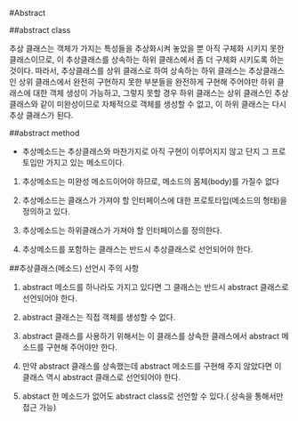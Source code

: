 #Abstract

##abstract class

추상 클래스는 객체가 가지는 특성들을 추상화시켜 놓았을 뿐 아직 구체화 시키지 못한 클래스이므로, 이 추상클래스를 상속하는 하위 클래스에서 좀 더 구체화 시키도록 하는 것이다. 따라서, 추상클래스를 상위 클래스로 하여 상속하는 하위 클래스는 추상클래스 인 상위 클래스에서 완전히 구현하지 못한 부분들을 완전하게 구현해 주어야만 하위 클래스에 대한 객체 생성이 가능하고, 그렇지 못할 경우 하위 클래스는 상위 클래스인 추상 클래스와 같이 미완성이므로 자체적으로 객체를 생성할 수 없고, 이 하위 클래스는 다시 추상 클래스가 된다.

##abstract method

 - 추상메소드는 추상클래스와 마찬가지로 아직 구현이 이루어지지 않고 단지 그 프로토입만 가지고 있는 메소드이다.

  1. 추상메소드는 미완성 메소드이어야 하므로, 메소드의 몸체(body)를 가질수 없다

  2. 추상메소드는 클래스가 가져야 할 인터페이스에 대한 프로토타입(메소드의 형태)을 정의하고 있다.

  3. 추상메소드는 하위클래스가 가져야 할 인터페이스를 정의한다.

  4. 추상메소드를 포함하는 클래스는 반드시 추상클래스로 선언되어야 한다.

##추상클래스(메소드) 선언시 주의 사항

  1. abstract 메소드를 하나라도 가지고 있다면 그 클래스는 반드시 abstract 클래스로 선언되어야 한다.

  2. abstract 클래스는 직접 객체를 생성할 수 없다.

  3. abstract 클래스를 사용하기 위해서는 이 클래스를 상속한 클래스에서 abstract 메소드를 구현해 주어야만 한다.

  4. 만약 abstract 클래스를 상속했는데 abstract 메소드를 구현해 주지 않았다면 이 클래스 역시 abstract 클래스로 선언되어야 한다.

  5. abstact 한 메소드가 없어도 abstract class로 선언할 수 있다.( 상속을 통해서만 접근 가능)